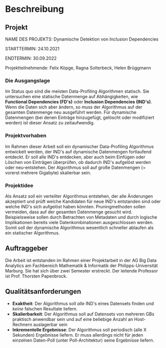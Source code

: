 # Beschreibung

## Projekt

NAME DES PROJEKTS: Dynamische Detektion von Inclusion Dependencies

STARTTERMIN: 24.10.2021

ENDTERMIN: 30.09.2022

Projektteilnehmende: Felix Köpge, Ragna Solterbeck, Helen Brüggmann

### Die Ausgangslage

Im Status quo sind die meisten Data-Profiling Algorithmen statisch. Sie untersuchen eine statische Datenmenge auf Abhängigkeiten, wie __Functional Dependencies  (FD's)__ oder __Inclusion Dependencies (IND's)__. Wenn die Daten sich aber ändern, so muss der Algorithmus auf der gesamten Datenmenge neu ausgeführt werden. Für dynamische Datenmengen (bei denen Einträge hinzugefügt, gelöscht oder modifiziert werden) ist dieser Ansatz zu zeitaufwendig.

### Projektvorhaben

Im Rahmen dieser Arbeit soll ein dynamischer Data-Profiling Algorithmus entwickelt werden, der IND's auf dynamische Datenmengen fortlaufend entdeckt. Er soll alle IND's entdecken, aber auch beim Einfügen oder Löschen von Einträgen überprüfen, ob dadurch IND's aufgelöst werden oder neu-entstehen. Der Algorithmus soll auf große Datenmengen (= vorerst mehrere Gigabyte) skalierbar sein.

### Projektidee

Als Ansatz soll ein verteilter Algorithmus entstehen, der alle Änderungen akzeptiert und prüft welche Kandidaten für neue IND's entstanden sind oder welche IND's sich aufgelöst haben könnten. Pruningmethoden sollen vermeiden, dass auf der gesamten Datenmenge gesucht wird. Beispielsweise sollen durch Betrachten von Metadaten und durch logische Implikationen bereits viele Datenkombinationen ausgeschlossen werden. Somit soll der dynamische Algorithmus wesentlich schneller ablaufen als ein statischer Algorithmus.

## Auftraggeber

Die Arbeit ist entstanden im Rahmen einer Projektarbeit in der AG Big Data Analytics am Fachbereich Mathematik & Informatik der Philipps-Universität Marburg. Sie hat sich über zwei Semester erstreckt. Der leitende Professor ist Prof. Thorsten Papenbrock.

## Qualitätsanforderungen

* __Exaktheit__: Der Algorithmus soll _alle_ IND's eines Datensets finden und _keine_ falschen Resultate liefern.
* __Skalierbarkeit__: Der Algorithmus soll auf Datensets von mehreren GBs praktisch anwendbar sein und auf eine beliebige Anzahl an Host-Rechnern auslagerbar sein
* __Inkrementelle Ergebnisse__: Der Algorithmus soll periodisch (alle X Sekunden) Ergebnisse liefern. Er muss allerdings nicht für jeden einzelnen Daten-Poll (unter Poll-Architektur) seine Ergebnisse liefern.
